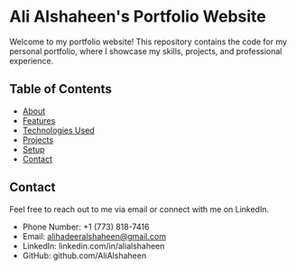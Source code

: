 # Ali Alshaheen's Portfolio Website

Welcome to my portfolio website! This repository contains the code for my personal portfolio, where I showcase my skills, projects, and professional experience.

## Table of Contents

- [About](#about)
- [Features](#features)
- [Technologies Used](#technologies-used)
- [Projects](#projects)
- [Setup](#setup)
- [Contact](#contact)

## Contact

Feel free to reach out to me via email or connect with me on LinkedIn.

- Phone Number: +1 (773) 818-7416
- Email: alihadeeralshaheen@gmail.com
- LinkedIn: linkedin.com/in/alialshaheen
- GitHub: github.com/AliAlshaheen
